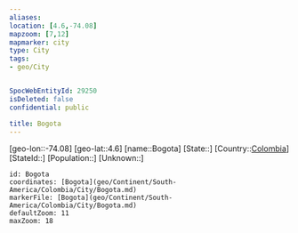 ```yaml
---
aliases: 
location: [4.6,-74.08]
mapzoom: [7,12] 
mapmarker: city 
type: City
tags:
- geo/City


SpocWebEntityId: 29250
isDeleted: false
confidential: public

title: Bogota
---
```

[geo-lon::-74.08]
[geo-lat::4.6]
[name::Bogota]
[State::]
[Country::[Colombia](geo/Continent/South-America/Colombia.md)]
[StateId::]
[Population::]
[Unknown::]


```leaflet
id: Bogota
coordinates: [Bogota](geo/Continent/South-America/Colombia/City/Bogota.md)
markerFile: [Bogota](geo/Continent/South-America/Colombia/City/Bogota.md)
defaultZoom: 11 
maxZoom: 18
```


